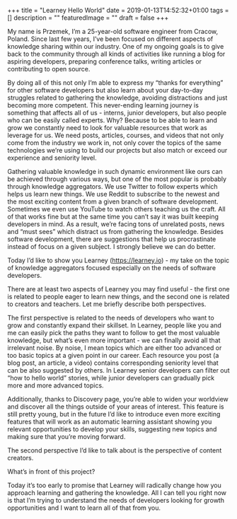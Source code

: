 +++
title = "Learney Hello World"
date = 2019-01-13T14:52:32+01:00
tags = []
description = ""
featuredImage = ""
draft = false
+++

My name is Przemek, I’m a 25-year-old software engineer from Cracow, Poland. Since last few years, I’ve been focused on different aspects of knowledge sharing within our industry. One of my ongoing goals is to give back to the community through all kinds of activities like running a blog for aspiring developers, preparing conference talks, writing articles or contributing to open source.

By doing all of this not only I’m able to express my “thanks for everything” for other software developers but also learn about your day-to-day struggles related to gathering the knowledge, avoiding distractions and just becoming more competent. This never-ending learning journey is something that affects all of us - interns, junior developers, but also people who can be easily called experts. Why? Because to be able to learn and grow we constantly need to look for valuable resources that work as leverage for us. We need posts, articles, courses, and videos that not only come from the industry we work in, not only cover the topics of the same technologies we’re using to build our projects but also match or exceed our experience and seniority level.

Gathering valuable knowledge in such dynamic environment like ours can be achieved through various ways, but one of the most popular is probably through knowledge aggregators. We use Twitter to follow experts which helps us learn new things. We use Reddit to subscribe to the newest and the most exciting content from a given branch of software development. Sometimes we even use YouTube to watch others teaching us the craft. All of that works fine but at the same time you can’t say it was built keeping developers in mind. As a result, we’re facing tons of unrelated posts, news and “must sees” which distract us from gathering the knowledge. Besides software development, there are suggestions that help us procrastinate instead of focus on a given subject. I strongly believe we can do better.

Today I’d like to show you Learney (https://learney.io) - my take on the topic of knowledge aggregators focused especially on the needs of software developers. 

There are at least two aspects of Learney you may find useful - the first one is related to people eager to learn new things, and the second one is related to creators and teachers. Let me briefly describe both perspectives.

The first perspective is related to the needs of developers who want to grow and constantly expand their skillset. In Learney, people like you and me can easily pick the paths they want to follow to get the most valuable knowledge, but what’s even more important - we can finally avoid all that irrelevant noise. By noise, I mean topics which are either too advanced or too basic topics at a given point in our career. Each resource you post (a blog post, an article, a video) contains corresponding seniority level that can be also suggested by others. In Learney senior developers can filter out “how to hello world” stories, while junior developers can gradually pick more and more advanced topics.

Additionally, thanks to Discovery page, you’re able to widen your worldview and discover all the things outside of your areas of interest. This feature is still pretty young, but in the future I’d like to introduce even more exciting features that will work as an automatic learning assistant showing you relevant opportunities to develop your skills, suggesting new topics and making sure that you’re moving forward.

The second perspective I’d like to talk about is the perspective of content creators. 

What’s in front of this project?

Today it’s too early to promise that Learney will radically change how you approach learning and gathering the knowledge. All I can tell you right now is that I’m trying to understand the needs of developers looking for growth opportunities and I want to learn all of that from you. 
